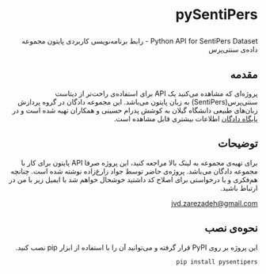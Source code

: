 <div dir="rtl">

# <p dir="rtl">pySentiPers</p>

<p dir="rtl">
Python API for SentiPers Dataset - رابط برنامه‌نویسی کاربردی پایتون مجموعه داده‌ی سنتی‌پرس

</p>

## مقدمه

پروژه‌ای که مشاهده می‌کنید یک API برای استفاده‌ی راحت‌تر از دیتاست سنتی‌پرس(SentiPers) به زبان پایتون می‌باشد. این مجموعه دادگان در گروه پردازش زبان‌های طبیعی دانشگاه گیلان به کوشش پدرام حسینی و همکاران تهیه شده است و در [پایگاه دادگان](http://dadegan.ir/catalog/sentipers) اطلاعات بیشتری قابل مشاهده است.


## توضیحات
برای تهیه‌ی مجموعه به لینک بالا مراجعه کنید، این پروژه صرفا API پایتون برای کار با مجموعه دادگان می‌باشد.
پروژه‌ی حاضر توسط جواد زارع‌زاده نوشته شده است. چنانچه هم‌فکری و یا درخواستی برای اصلاح کد داشتید خوشحال خواهم شد با ایمیل زیر با من در ارتباط باشید.


<jvd.zarezadeh@gmail.com>
## نحوه‌ی نصب
این پروژه بر روی PyPI قرار گرفته و می‌توانید آن را با استفاده از ابزار pip نصب کنید.

```bash
pip install pysentipers
```
</div>
